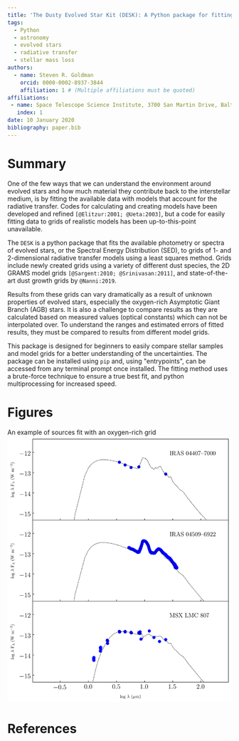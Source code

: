 ```yaml
---
title: 'The Dusty Evolved Star Kit (DESK): A Python package for fitting the Spectral Energy Distribution of Evolved Stars'
tags:
  - Python
  - astronomy
  - evolved stars
  - radiative transfer
  - stellar mass loss
authors:
  - name: Steven R. Goldman
    orcid: 0000-0002-8937-3844
    affiliation: 1 # (Multiple affiliations must be quoted)
affiliations:
 - name: Space Telescope Science Institute, 3700 San Martin Drive, Baltimore, MD 21218, USA
   index: 1
date: 10 January 2020
bibliography: paper.bib
---
```


# Summary

One of the few ways that we can understand the environment around evolved stars and how much material they contribute back to the interstellar medium, is by fitting the available data with models that account for the radiative transfer. Codes for calculating and creating models have been developed and refined `[@Elitzur:2001; @Ueta:2003]`, but a code for easily fitting data to grids of realistic models has been up-to-this-point unavailable.

The ``DESK`` is a python package that fits the available photometry or spectra of evolved stars, or the Spectral Energy Distribution (SED), to grids of 1- and 2-dimensional radiative transfer models using a least squares method. Grids include newly created grids using a variety of different dust species, the 2D GRAMS model grids `[@Sargent:2010; @Srinivasan:2011]`, and state-of-the-art dust growth grids by `@Nanni:2019`.

Results from these grids can vary dramatically as a result of unknown properties of evolved stars, especially the oxygen-rich Asymptotic Giant Branch (AGB) stars. It is also a challenge to compare results as they are calculated based on measured values (optical constants) which can not be interpolated over. To understand the ranges and estimated errors of fitted results, they must be compared to results from different model grids.

This package is designed for beginners to easily compare stellar samples and model grids for a better understanding of the uncertainties. The package can be installed using `pip` and, using "entrypoints", can be accessed from any terminal prompt once installed. The fitting method uses a brute-force technique to ensure a true best fit, and python multiprocessing for increased speed.

# Figures

An example of sources fit with an oxygen-rich grid  ![Example figure.](docs/example.png)

# References
